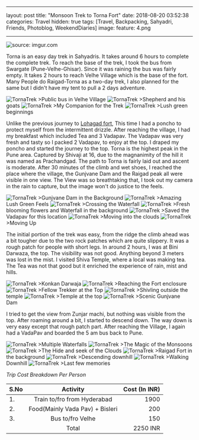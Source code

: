 
---
layout: post
title:  "Monsoon Trek to Torna Fort"
date:   2018-08-20 03:52:38
categories: Travel
hidden: true
tags: [Travel, Backpacking, Sahyadri, Friends, Photoblog, WeekendDiaries]
image:
  feature: 4.png
  
---

<img src="https://i.imgur.com/PMWTP9U.jpg" title="source: imgur.com" />


Torna is an easy day trek in Sahyadris. It takes around 6 hours to complete the complete trek. To reach the base of the trek, I took the bus from Swargate (Pune-Velhe-Ghisar). Since it was raining the bus was fairly empty. It takes 2 hours to reach Velhe Village which is the base of the fort. Many People do Raigad-Torna as a two-day trek, I also planned for the same but I didn't have my tent to pull a 2 days adventure.

<img src="https://i.imgur.com/LYMTae5.jpg" alt="TornaTrek">
>Public bus in Velhe Village

<img src="https://i.imgur.com/nYL1rnU.jpg" alt="TornaTrek">
>Shepherd and his goats 

<img src="https://i.imgur.com/EciyFTF.jpg" alt="TornaTrek">
>My Companion for the Trek

<img src="https://i.imgur.com/uIvdryl.jpg" alt="TornaTrek">
>Lush green beginnings

Unlike the previous journey to <a href="http://yogeshpandey.in/travel/Monsoon-Trek-To-Lohagad-Fort/">Lohagad fort</a>, This time I had a poncho to protect myself from the intermittent drizzle. After reaching the village, I had my breakfast which included Tea and 3 Vadapav. The Vadapav was very fresh and tasty so I packed 2 Vadapav, to enjoy at the top. I draped my poncho and started the journey to the top. Torna is the highest peak in the Pune area. Captured by Shivaji at 16, due to the magnanimity of the hill it was named as Prachandgad. The path to Torna is fairly laid out and ascent is moderate. After 30 minutes of the climb and wet shoes, I reached the place where the village, the Gunjvane Dam and the Raigad peak all were visible in one view. The View was so breathtaking that, I took out my camera in the rain to capture, but the image won't do justice to the feels.

<img src="https://i.imgur.com/avluLda.jpg" alt="TornaTrek">
>Gunjvane Dam in the Background

<img src="https://i.imgur.com/xhXoH8S.jpg" alt="TornaTrek">
>Amazing Lush Green Feels

<img src="https://i.imgur.com/9ODiuWh.jpg" alt="TornaTrek">
>Crossing the Waterfall

<img src="https://i.imgur.com/b21GkPD.jpg" alt="TornaTrek">
>Fresh blooming flowers and Waterfall in the background

<img src="https://i.imgur.com/71o9YdP.jpg" alt="TornaTrek">
>Saved the Vadapav for this location

<img src="https://i.imgur.com/c5JL5DM.jpg" alt="TornaTrek">
>Moving into the clouds

<img src="https://i.imgur.com/twXt6MR.jpg" alt="TornaTrek">
>Moving Up

The initial portion of the trek was easy, from the ridge the climb ahead was a bit tougher due to the two rock patches which are quite slippery. It was a rough patch for people with short legs.
In around 2 hours, I was at Bini Darwaza, the top. The visibility was not good. Anything beyond 3 meters was lost in the mist. I visited Shiva Temple, where a local was making tea. The Tea was not that good but it enriched the experience of rain, mist and hills. 


<img src="https://i.imgur.com/WjkuWZR.jpg" alt="TornaTrek">
>Konkan Darwaja

<img src="https://i.imgur.com/HFjsJ1n.jpg" alt="TornaTrek">
>Reaching the Fort enclosure

<img src="https://i.imgur.com/pMi4x4g.jpg" alt="TornaTrek">
>Fellow Trekker at the Top

<img src="https://i.imgur.com/FQqBiRo.jpg" alt="TornaTrek">
>Shivling outside the temple

<img src="https://i.imgur.com/hp5eI4k.jpg" alt="TornaTrek">
>Temple at the top

<img src="https://i.imgur.com/jaSP1bp.jpg" alt="TornaTrek">
>Scenic  Gunjvane Dam 

I tried to get the view from Zunjar machi, but nothing was visible from the top. After roaming around a bit, I started to descend down. The way down is very easy except that rough patch part. After reaching the Village, I again had a VadaPav and boarded the 5 am bus back to Pune.

<img src="https://i.imgur.com/TBqTe75.jpg" alt="TornaTrek">
>Multiple Waterfalls

<img src="https://i.imgur.com/kE3UuIN.jpg" alt="TornaTrek">
>The Magic of the Monsoons

<img src="https://i.imgur.com/H0rcDKn.jpg" alt="TornaTrek">
>The Hide and seek of the Clouds 

<img src="https://i.imgur.com/8hGEaUL.jpg" alt="TornaTrek">
>Raigad Fort in the background

<img src="https://i.imgur.com/1FoQt2M.jpg" alt="TornaTrek">
>Descending downhill

<img src="https://i.imgur.com/08L5Fwi.jpg" alt="TornaTrek">
>Walking Downhill

<img src="https://i.imgur.com/JtYvRBd.jpg" alt="TornaTrek">
>Last few memories

*Trip Cost Breakdown Per Person*

| S.No | Activity|Cost (In INR) |
|:----------|:----------:|-:|
| 1.      | Train to/fro from Hyderabad   |1900|
|2.      |    Food(Mainly Vada Pav) + Bisleri|200|
|3.      |    Bus to/fro Velhe|150|
||Total|  2250 INR|
